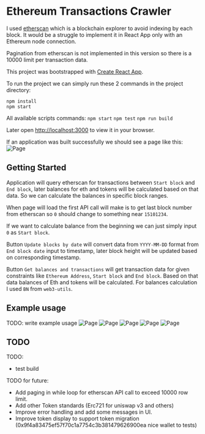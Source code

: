 # Ethereum Transactions Crawler

I used [etherscan](https://etherscan.io/) which is a blockchain explorer to avoid indexing by each block.
It would be a struggle to implement it in React App only with an Ethereum node connection.

Pagination from etherscan is not implemented in this version so there is a 10000 limit per transaction data.

This project was bootstrapped with [Create React App](https://github.com/facebook/create-react-app).

To run the project we can simply run these 2 commands in the project directory:
```
npm install
npm start
```

All available scripts commands:
`npm start`
`npm test`
`npm run build`

Later open [http://localhost:3000](http://localhost:3000) to view it in your browser.

If an application was built successfully we should see a page like this:
![Page](./doc-img/page.png)

## Getting Started

Application will query etherscan for transactions between `Start block` and `End block`,
later balances for eth and tokens will be calculated based on that data.
So we can calculate the balances in specific block ranges.

When page will load the first API call will make is to get last block number from etherscan so `0` should change to something near `15101234`.

If we want to calculate balance from the beginning we can just simply input `0` as `Start block`.

Button `Update blocks by date` will convert data from `YYYY-MM-DD` format from `End block date` input to timestamp,
later block height will be updated based on corresponding timestamp.

Button `Get balances and transactions` will get transaction data for given constraints like `Ethereum Address`, `Start block` and `End block`.
Based on that data balances of Eth and tokens will be calculated. For balances calculation I used `BN` from `web3-utils`.

## Example usage

TODO: write example usage
![Page](./doc-img/page-23tx.png)
![Page](./doc-img/page-etherscan.png)
![Page](./doc-img/page-26tx.png)
![Page](./doc-img/usdc.png)
![Page](./doc-img/usdc-balance.png)

## TODO

TODO:
- test build

TODO for future:
- Add paging in while loop for etherscan API call to exceed 10000 row limit.
- Add other Token standards (Erc721 for uniswap v3 and others)
- Improve error handling and add some messages in UI.
- Improve token display to support token migration (0x9f4a83475ef57f70c1a7754c3b381479626900ea nice wallet to tests)
